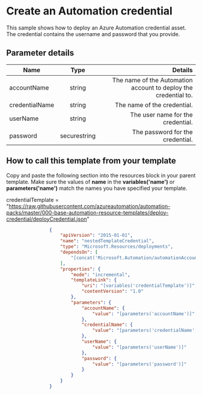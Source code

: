 # Create an Automation credential

This sample shows how to deploy an Azure Automation credential asset.  The credential contains the username and password that you provide.  


## Parameter details 

| Name           	| Type          | Details 															|
| -------------  	|:-------------:| -----------------------------------------------------------------:|
| accountName      	| string 		| The name of the Automation account to deploy the credential to. 	|
| credentialName	| string      	| The name of the credential. 										|
| userName	 		| string	    | The user name for the credential. 									|
| password	 		| securestring  | The password for the credential. 									|


## How to call this template from your template

Copy and paste the following section into the resources block in your parent template.  Make sure the values of **name** in the **variables('name')** or **parameters('name')** match the names you have specified your template.  

credentialTemplate = "https://raw.githubusercontent.com/azureautomation/automation-packs/master/000-base-automation-resource-templates/deploy-credential/deployCredential.json"

```json
                {
                    "apiVersion": "2015-01-01",
                    "name": "nestedTemplateCredential",
                    "type": "Microsoft.Resources/deployments",
                    "dependsOn": [
                        "[concat('Microsoft.Automation/automationAccounts/', parameters('accountName'))]"
                    ],
                    "properties": {
                        "mode": "incremental",
                        "templateLink": {
                            "uri": "[variables('credentialTemplate')]",
                            "contentVersion": "1.0"
                        },
                        "parameters": {
                            "accountName": {
                                "value": "[parameters('accountName')]"
                            },
                            "credentialName": {
                                "value": "[parameters('credentialName')]"
                            },
							"userName": {
                                "value": "[parameters('userName')]"
                            },
                            "password": {
                                "value": "[parameters('password')]"
                            }
                        }
                    }
                }

```
